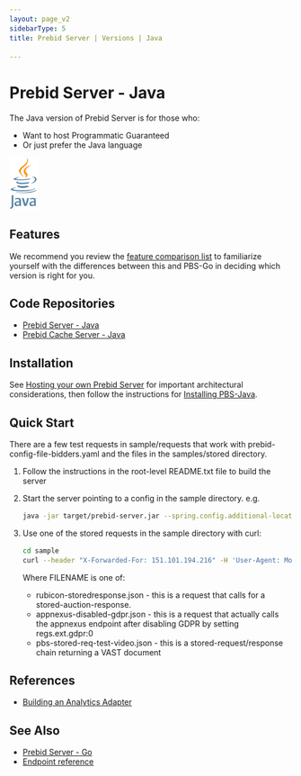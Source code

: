 ```yaml
---
layout: page_v2
sidebarType: 5
title: Prebid Server | Versions | Java

---
```


# Prebid Server - Java

<div class="row">
    <div class="col-md-6">

The Java version of Prebid Server is for those who:
<ul>
<li> Want to host Programmatic Guaranteed</li>
<li> Or just prefer the Java language</li>
</ul>

</div>
<div class="col-md-6 centered">

<img src="/assets/images/prebid-server/java-logo.png" width="50" alt="Java Logo">

</div>
</div>


## Features

We recommend you review the [feature comparison list](/prebid-server/features/pbs-feature-idx.html) to familiarize yourself with the differences between this and PBS-Go in deciding which version is right for you.

## Code Repositories

- [Prebid Server - Java](https://github.com/prebid/prebid-server-java)
- [Prebid Cache Server - Java](https://github.com/prebid/prebid-cache-java)

## Installation

See [Hosting your own Prebid Server](/prebid-server/hosting/pbs-hosting.html) for
important architectural considerations, then follow the instructions for [Installing PBS-Java](/prebid-server/developers/installing-java.html).

## Quick Start

There are a few test requests in sample/requests that work with prebid-config-file-bidders.yaml and the files in the samples/stored directory.

1. Follow the instructions in the root-level README.txt file to build the server

2. Start the server pointing to a config in the sample directory. e.g.

    ```bash
    java -jar target/prebid-server.jar --spring.config.additional-location=sample/prebid-config.yaml
    ```

3. Use one of the stored requests in the sample directory with curl:

    ```bash
    cd sample
    curl --header "X-Forwarded-For: 151.101.194.216" -H 'User-Agent: Mozilla/5.0 (Macintosh; Intel Mac OS X 10_12_6) AppleWebKit/537.36 (KHTML, like Gecko) Chrome/59.0.3071.115 Safari/537.36' -H 'Referer: https://example.com/demo/' -H "Content-Type: application/json" http://localhost:8080/openrtb2/auction --data @FILENAME
    ```

    Where FILENAME is one of:

    - rubicon-storedresponse.json - this is a request that calls for a stored-auction-response.
    - appnexus-disabled-gdpr.json - this is a request that actually calls the appnexus endpoint after disabling GDPR by setting regs.ext.gdpr:0
    - pbs-stored-req-test-video.json - this is a stored-request/response chain returning a VAST document

## References

- [Building an Analytics Adapter](/prebid-server/developers/pbs-build-an-analytics-adapter.html#adding-an-analytics-adapter-in-pbs-java)

## See Also

- [Prebid Server - Go](/prebid-server/versions/pbs-versions-go.html)
- [Endpoint reference](/prebid-server/endpoints/pbs-endpoint-overview.html)
